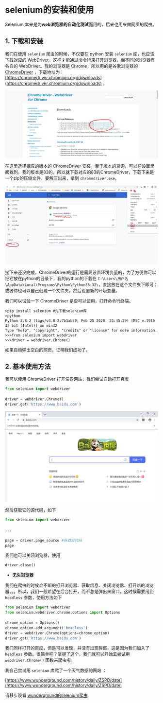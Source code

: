 # selenium的安装和使用

Selenium 本来是为**web浏览器的自动化测试**而用的，后来也用来做网页的爬虫。



## 1. 下载和安装

我们在使用 `selenium` 爬虫的时候，不仅要在 python 安装 `selenium` 库，也应该下载对应的 WebDriver。这样才能通过命令行来打开浏览器。而不同的浏览器有各自的 WebDriver。我的浏览器是 Chrome，所以用的是谷歌浏览器的 [ChromeDriver](https://chromedriver.chromium.org/) ，下载地址为：[https://chromedriver.chromium.org/downloads](https://chromedriver.chromium.org/downloads) 。

<img src="https://github.com/fanzhuanjun/fanzhuanjun.github.io/raw/master/myimages/image-20200615084333492.png" alt="image-20200615084333492" style="zoom:80%;" />

在这里选择相应的版本的 ChromeDriver 安装。至于版本的查询，可以在设置里面找到。我的版本是83的，所以就下载对应的83的ChromeDriver，下载下来是一个zip的压缩文件，要解压出来，拿到 `chromedriver.exe`。

<img src="https://github.com/fanzhuanjun/fanzhuanjun.github.io/raw/master/myimages/image-20200615084933104.png" alt="image-20200615084933104" style="zoom:80%;" />

接下来还没完成，ChromeDriver的运行是需要设置环境变量的，为了方便你可以把它放在python的目录下，我的python的下载在 `C:\Users\用户名\AppData\Local\Programs\Python\Python38-32\`，直接放在这个文件夹下即可；或者你也可以自己创建一个文件夹，然后设置新的环境变量。

我们可以试验一下 ChromeDriver 是否可以使用，打开命令行终端。

```
>pip install selenium #先下载selenium库
>python
Python 3.8.2 (tags/v3.8.2:7b3ab59, Feb 25 2020, 22:45:29) [MSC v.1916 32 bit (Intel)] on win32
Type "help", "copyright", "credits" or "license" for more information.
>>>from selenium import webdriver
>>>driver = webdriver.Chrome()
```

如果自动弹出空白的网页，证明我们成功了。



## 2. 基本使用方法

我可以使用 ChromeDriver 打开任意网站，我们尝试自动打开百度

```python
from selenium import webdriver

driver = webdriver.Chrome()
driver.get('https://www.baidu.com')
```

<img src="https://github.com/fanzhuanjun/fanzhuanjun.github.io/raw/master/myimages/image-20200615090649860.png" alt="image-20200615090649860" style="zoom:80%;" />

然后获取它的源代码，如下

```python
from selenium import webdriver

...

page = driver.page_source #获取源代码
page
```

我们也可以关闭浏览器，使用

```python
driver.close()
```



- **无头浏览器**

我们在爬虫的时候会不断的打开浏览器、获取信息、关闭浏览器、打开新的浏览器。。。所以，我们一般希望在后台打开，而不总是弹出来窗口，这时候需要用到 `headless` 参数，使用方法如下

```python
from selenium import webdriver
from selenium.webdriver.chrome.options import Options

chrome_option = Options()
chrome_option.add_argument('headless')
driver = webdriver.Chrome(options=chrome_option)
driver.get('https://www.baidu.com')
```

我们同样打开的百度，但是可以发现，并没有出现弹窗，这是因为我们加入了 `headless` 参数。很简单吧？掌握了这个，我们就可以开始去尝试用 `webdriver.Chrome()` 函数来爬虫啦。 

我自己尝试用 `selenium` 库爬了一个天气数据的网站 ：

[https://www.wunderground.com/history/daily/ZSPD/date](https://www.wunderground.com/history/daily/ZSPD/date)



请移步观看 [wunderground的selenium爬虫](scrape\selenium天气网站爬虫实战.md)

